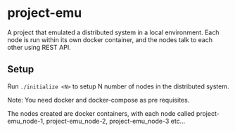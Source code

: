 # project-emu

A project that emulated a distributed system in a local environment. Each node is run within its own docker container, and the nodes talk to each other using REST API.

## Setup

Run ```./initialize <N>``` to setup N number of nodes in the distributed system.

Note: You need docker and docker-compose as pre requisites.

The nodes created are docker containers, with each node called project-emu_node-1, project-emu_node-2, project-emu_node-3 etc...